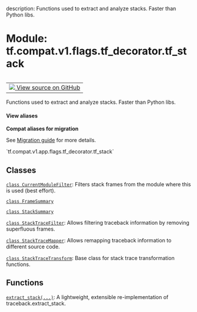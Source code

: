 description: Functions used to extract and analyze stacks.  Faster than Python libs.

<div itemscope itemtype="http://developers.google.com/ReferenceObject">
<meta itemprop="name" content="tf.compat.v1.flags.tf_decorator.tf_stack" />
<meta itemprop="path" content="Stable" />
</div>

# Module: tf.compat.v1.flags.tf_decorator.tf_stack

<!-- Insert buttons and diff -->

<table class="tfo-notebook-buttons tfo-api nocontent" align="left">
<td>
  <a target="_blank" href="https://github.com/tensorflow/tensorflow/blob/r2.4/tensorflow/python/util/tf_stack.py">
    <img src="https://www.tensorflow.org/images/GitHub-Mark-32px.png" />
    View source on GitHub
  </a>
</td>
</table>



Functions used to extract and analyze stacks.  Faster than Python libs.

<section class="expandable">
  <h4 class="showalways">View aliases</h4>
  <p>
<b>Compat aliases for migration</b>
<p>See
<a href="https://www.tensorflow.org/guide/migrate">Migration guide</a> for
more details.</p>
<p>`tf.compat.v1.app.flags.tf_decorator.tf_stack`</p>
</p>
</section>



## Classes

[`class CurrentModuleFilter`](../../../../../tf/compat/v1/flags/tf_decorator/tf_stack/CurrentModuleFilter.md): Filters stack frames from the module where this is used (best effort).

[`class FrameSummary`](../../../../../tf/compat/v1/flags/tf_decorator/tf_stack/FrameSummary.md)

[`class StackSummary`](../../../../../tf/compat/v1/flags/tf_decorator/tf_stack/StackSummary.md)

[`class StackTraceFilter`](../../../../../tf/compat/v1/flags/tf_decorator/tf_stack/StackTraceFilter.md): Allows filtering traceback information by removing superfluous frames.

[`class StackTraceMapper`](../../../../../tf/compat/v1/flags/tf_decorator/tf_stack/StackTraceMapper.md): Allows remapping traceback information to different source code.

[`class StackTraceTransform`](../../../../../tf/compat/v1/flags/tf_decorator/tf_stack/StackTraceTransform.md): Base class for stack trace transformation functions.

## Functions

[`extract_stack(...)`](../../../../../tf/compat/v1/flags/tf_decorator/tf_stack/extract_stack.md): A lightweight, extensible re-implementation of traceback.extract_stack.


